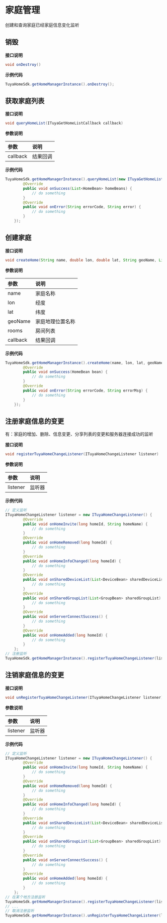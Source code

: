 # 家庭管理

创建和查询家庭已经家庭信息变化监听

## 销毁

**接口说明**

```java
void onDestroy()
```

**示例代码**

```java
TuyaHomeSdk.getHomeManagerInstance().onDestroy();
```

## 获取家庭列表

**接口说明**

```java
void queryHomeList(ITuyaGetHomeListCallback callback)
```

**参数说明**

| 参数 | 说明 |
| :--- | :--- |
| callback | 结果回调 |

**示例代码**

```java
TuyaHomeSdk.getHomeManagerInstance().queryHomeList(new ITuyaGetHomeListCallback() {
        @Override
        public void onSuccess(List<HomeBean> homeBeans) {
            // do something
        }
        @Override
        public void onError(String errorCode, String error) {
            // do something
        }
    });
```

## 创建家庭

**接口说明**

```java
void createHome(String name, double lon, double lat, String geoName, List<String> rooms, ITuyaHomeResultCallback callback)
```

**参数说明**

| 参数 | 说明 |
| :--- | :--- |
| name | 家庭名称 |
| lon | 经度 |
| lat | 纬度 |
| geoName | 家庭地理位置名称 |
| rooms | 房间列表 |
| callback | 结果回调 |

**示例代码**

```java
TuyaHomeSdk.getHomeManagerInstance().createHome(name, lon, lat, geoName, rooms, new ITuyaHomeResultCallback() {
        @Override
        public void onSuccess(HomeBean bean) {
            // do something
        }
        @Override
        public void onError(String errorCode, String errorMsg) {
            // do something
        }
    });
```

## 注册家庭信息的变更

有：家庭的增加、删除、信息变更、分享列表的变更和服务器连接成功的监听

**接口说明**

```java
void registerTuyaHomeChangeListener(ITuyaHomeChangeListener listener)
```

**参数说明**

| 参数 | 说明 |
| :--- | :--- |
| listener | 监听器 |

**示例代码**

```java
// 定义监听
ITuyaHomeChangeListener listener = new ITuyaHomeChangeListener() {
        @Override
        public void onHomeInvite(long homeId, String homeName) {
            // do something
        }
        @Override
        public void onHomeRemoved(long homeId) {
            // do something
        }
        @Override
        public void onHomeInfoChanged(long homeId) {
            // do something
        }
        @Override
        public void onSharedDeviceList(List<DeviceBean> sharedDeviceList) {
            // do something
        }
        @Override
        public void onSharedGroupList(List<GroupBean> sharedGroupList) {
            // do something
        }
        @Override
        public void onServerConnectSuccess() {
            // do something
        }
        @Override
        public void onHomeAdded(long homeId) {
            // do something
        }
    };
// 注册监听
TuyaHomeSdk.getHomeManagerInstance().registerTuyaHomeChangeListener(listener);
```

## 注销家庭信息的变更

**接口说明**

```java
void unRegisterTuyaHomeChangeListener(ITuyaHomeChangeListener listener)
```

**参数说明**

| 参数 | 说明 |
| :--- | :--- |
| listener | 监听器 |

**示例代码**

```java
// 定义监听
ITuyaHomeChangeListener listener = new ITuyaHomeChangeListener() {
        @Override
        public void onHomeInvite(long homeId, String homeName) {
            // do something
        }
        @Override
        public void onHomeRemoved(long homeId) {
            // do something
        }
        @Override
        public void onHomeInfoChanged(long homeId) {
            // do something
        }
        @Override
        public void onSharedDeviceList(List<DeviceBean> sharedDeviceList) {
            // do something
        }
        @Override
        public void onSharedGroupList(List<GroupBean> sharedGroupList) {
            // do something
        }
        @Override
        public void onServerConnectSuccess() {
            // do something
        }
        @Override
        public void onHomeAdded(long homeId) {
            // do something
        }
    };
// 在某个地方注册监听
TuyaHomeSdk.getHomeManagerInstance().registerTuyaHomeChangeListener(listener);
// ...
// 取消注册监听
TuyaHomeSdk.getHomeManagerInstance().unRegisterTuyaHomeChangeListener(listener);
```


